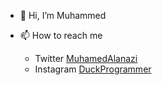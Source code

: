- 👋 Hi, I’m Muhammed

- 📫 How to reach me 
   - Twitter [MuhamedAlanazi](https://twitter.com/MuhamedAlanazi)
   - Instagram [DuckProgrammer](https://instagram.com/DuckProgrammer)


